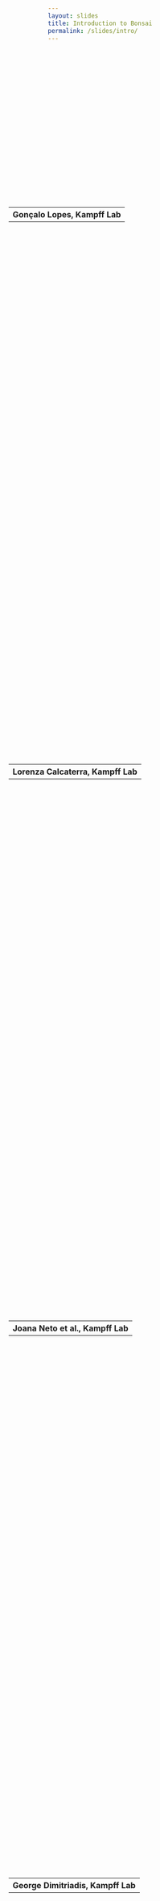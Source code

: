 ```yaml
---
layout: slides
title: Introduction to Bonsai
permalink: /slides/intro/
---
```


<section data-markdown data-separator="^\n---\n$" data-separator-vertical="^\n--\n$">
<script type="text/template">

![Bonsai](../../assets/images/bonsai-lettering.svg)

### Introduction to Bonsai
[neurogears.org/swc-2022](https://neurogears.org/swc-2022)
<table style="width: 100%;">
  <tr>
    <th style="vertical-align: middle; width: 50%; height: 100px; padding-left: 100px">
      <img alt="NeuroGEARS" src="../../assets/images/neurogears.svg"/>
    </th>
    <th style="vertical-align: middle; width: 50%; height: 100px; align: right">
      <img alt="SWC" src="../../assets/images/swc.png"/>
    </th>
  </tr>
</table>

---

### Outline

* What is Bonsai?
* Hardware & Software Ecosystem
  * Harp
  * Open-Ephys
  * Fiber photometry, etc
  * DeepLabCut, SLEAP
  * ...

---

<!-- .element: data-transition="default none" -->
#### What is Bonsai?
![Reactive Programming](../../assets/images/bonsai-algebra-1.svg)
<!-- .element: class="fragment" data-fragment-index="1" -->

--

<!-- .element: data-transition="none" -->
#### What is Bonsai?
![Reactive Programming](../../assets/images/bonsai-algebra-2.svg)

--

<!-- .element: data-transition="none" -->
#### What is Bonsai?
![Reactive Programming](../../assets/images/bonsai-algebra.svg)

---

#### What is Bonsai?

![Bonsai](../../assets/images/bonsai-core.svg)

---

<!-- .element: data-transition="default none" -->
### Why do we need a new algebra?
![Behavior Experiments](../../assets/images/behavior-experiments-1.svg)

--

<!-- .element: data-transition="none" -->
### Why do we need a new algebra?
![Behavior Experiments](../../assets/images/behavior-experiments-2.svg)

--

<!-- .element: data-transition="none" -->
### Why do we need a new algebra?
![Behavior Experiments](../../assets/images/behavior-experiments-3.svg)

--

<!-- .element: data-transition="none" -->
### Why do we need a new algebra?
![Behavior Experiments](../../assets/images/behavior-experiments-4.svg)

--

<!-- .element: data-transition="none" -->
### Why do we need a new algebra?
![Behavior Experiments](../../assets/images/behavior-experiments-5c.svg)

--

<!-- .element: data-transition="none" -->
### Why do we need a new algebra?
![Behavior Experiments](../../assets/images/behavior-experiments-5.svg)

---

<!-- .element: data-transition="default none" -->
![Workflow](../../assets/images/graycam.svg)
<!-- .element: style="display: inline-block; vertical-align: middle;" -->
![Marble diagram](../../assets/images/graycam-marble.svg)
<!-- .element: class="fragment" style="display: inline-block; vertical-align: middle;" -->

--

<!-- .element: data-transition="default none" -->
![Workflow](../../assets/images/graycam.svg)
<!-- .element: style="display: inline-block; vertical-align: middle;" -->
![Marble diagram](../../assets/images/graycam-marble-effects.svg)
<!-- .element: style="display: inline-block; vertical-align: middle;" -->

--

<!-- .element: data-transition="default none" -->
![Workflow](../../assets/images/graycam.svg)
<!-- .element: style="display: inline-block; vertical-align: middle;" -->
![Marble diagram](../../assets/images/grayscaletransform.svg)
<!-- .element: style="display: inline-block; vertical-align: middle;" -->

--

<!-- .element: data-transition="default none" -->
![Workflow](../../assets/images/framepicker-key.svg)
<!-- .element: style="display: inline-block; vertical-align: middle;" -->
![Marble diagram](../../assets/images/framepicker-marblecanvas.svg)
<!-- .element: style="display: inline-block; vertical-align: middle;" -->

--

<!-- .element: data-transition="none" -->
![Workflow](../../assets/images/framepicker-sample.svg)
<!-- .element: style="display: inline-block; vertical-align: middle;" -->
![Marble diagram](../../assets/images/grayscalesample.svg)
<!-- .element: style="display: inline-block; vertical-align: middle;" -->

--

<!-- .element: data-transition="none" -->
![Workflow](../../assets/images/framepicker-saveimage.svg)
<!-- .element: style="display: inline-block; vertical-align: middle;" -->
![Marble diagram](../../assets/images/saveimage.svg)
<!-- .element: style="display: inline-block; vertical-align: middle;" -->

--

<!-- .element: data-transition="none" -->
![Workflow](../../assets/images/framepicker-saveimage.svg)
<!-- .element: style="display: inline-block; vertical-align: middle;" -->
![Marble diagram](../../assets/images/saveimagesink.svg)
<!-- .element: style="display: inline-block; vertical-align: middle;" -->

---

![Bonsai workflow editor](../../assets/images/editor.jpg)

---

![Bonsai Ecosystem](../../assets/images/bonsai-packages.svg)

</script>
</section>

<!-- Raw HTML for embedded iframe backgrounds -->
<section data-background="#000000">
    <section data-background-iframe="https://www.youtube.com/embed/wwU6TzUJxNU?controls=0&amp;enablejsapi=1&amp;autoplay=1&amp;loop=1&amp;playlist=wwU6TzUJxNU&amp;showinfo=0&amp;rel=0&amp;html5=1">
      <table style="height: 20%; margin-top: 65%; margin-left: -78px;">
        <tr><th>Gonçalo Lopes, Kampff Lab</th></tr>
      </table>
    </section>
    <section data-background-iframe="https://www.youtube.com/embed/qXqAXgXJPmo?controls=0&amp;enablejsapi=1&amp;autoplay=1&amp;showinfo=0&amp;rel=0&amp;html5=1">
      <table style="height: 20%; margin-top: 65%; margin-left: -78px;">
        <tr><th>Lorenza Calcaterra, Kampff Lab</th></tr>
      </table>
    </section>
    <section data-background-iframe="https://www.youtube.com/embed/hz_OnvH9sa0?controls=0&amp;enablejsapi=1&amp;autoplay=1&amp;loop=1&amp;playlist=hz_OnvH9sa0&amp;showinfo=0&amp;rel=0&amp;html5=1">
      <table style="height: 20%; margin-top: 65%; margin-left: -78px;">
        <tr><th>Joana Neto et al., Kampff Lab</th></tr>
      </table>
    </section>
    <section data-background-iframe="https://www.youtube.com/embed/mJDV07ptQFk?start=40&amp;controls=0&amp;enablejsapi=1&amp;autoplay=1&amp;showinfo=0&amp;rel=0&amp;html5=1">
      <table style="height: 20%; margin-top: 65%; margin-left: -78px;">
        <tr><th>George Dimitriadis, Kampff Lab</th></tr>
      </table>
    </section>
</section>

<section data-markdown data-separator="^\n---\n$" data-separator-vertical="^\n--\n$">
<script type="text/template">

#### Hardware synchronized acquisition & control
![Harp-Bonsai](../../assets/images/bonsai-harp.svg)

[harp-tech.org](https://harp-tech.org/)

</script>
</section>

<section>
  <h4>Next generation open ephys</h4>
  <img src="../../assets/images/nextgen-ephys.png" alt="ONI - Open Neuro Interface" width="500px" />
  <iframe src="https://www.youtube.com/embed/8xC404aTSUo?controls=0&amp;enablejsapi=1&amp;autoplay=1&amp;loop=1&amp;playlist=8xC404aTSUo&amp;showinfo=0&amp;rel=0&amp;html5=1" width="400px" height="300px"></iframe>
  <a href="https://open-ephys.github.io/onix-docs/">open-ephys.github.io/onix-docs</a>
  <p>Jon Newman et al. @ Open-Ephys</p>
</section>

<section>
  <h4>Multi-fiber photometry recordings</h4>
  <img src="../../assets/images/bonsai-npm.svg" alt="Neurophotometrics" />
  <img src="https://github.com/neurophotometrics/neurophotometrics/wiki/images/calibrate-regions.gif" width="50%" alt="Neurophotometrics" />
  <a href="https://neurophotometrics.com/">neurophotometrics.com</a>
</section>

<section>
  <h4>Interactive visual environments</h4>
  <img src="../../assets/images/bonsai-bonvision.svg" alt="BonVision" />
  <img src="https://bonvision.github.io/assets/Images/Demos/DemoAR_v3.gif" width="50%" alt="Augmented Reality in BonVision" />
  <a href="https://bonvision.github.io/">bonvision.github.io</a>
  <p>Saleem Lab and Solomon Lab</p>
</section>

<!-- Raw HTML for embedded iframe backgrounds -->
<section>
  <h4>Real-time markerless pose estimation</h4>
  <img src="../../assets/images/bonsai-dlc.svg" alt="Bonsai-DeepLabCut" />
  <iframe src="https://www.youtube.com/embed/0aachcS0CUY?controls=0&amp;enablejsapi=1&amp;autoplay=1&amp;loop=1&amp;playlist=0aachcS0CUY&amp;showinfo=0&amp;rel=0&amp;html5=1" width="500px" height="300px"></iframe>
  <a href="https://github.com/bonsai-rx/deeplabcut/">github.com/bonsai-rx/deeplabcut</a>
  <p>Mathis et al., Nat Neurosci, 2018</p>
</section>

<section>
  <h4>Multi-animal tracking</h4>
  <img src="../../assets/images/bonsai-bonzeb.svg" alt="BonZeb" />
  <video data-autoplay src="https://github.com/ncguilbeault/BonZeb/raw/master/Videos/Supplemental%20video%206%20-%20Multi-animal%20tracking%20with%20OMR.mp4" height="300px"></video>
  <a href="https://ncguilbeault.github.io/BonZeb/">ncguilbeault.github.io/BonZeb</a>
  <p>Guilbeault et al., Sci Rep, 2021</p>
</section>

<section>
  <h4>Multi-animal pose and identity tracking</h4>
  <img src="../../assets/images/bonsai-sleap.svg" alt="Bonsai-SLEAP" />
  <iframe src="https://www.youtube.com/embed/e3NDNKh_OoM?controls=0&amp;enablejsapi=1&amp;autoplay=1&amp;loop=1&amp;playlist=e3NDNKh_OoM&amp;showinfo=0&amp;rel=0&amp;html5=1" width="500px" height="300px"></iframe>
  <a href="https://bonsai-rx.org/sleap/">bonsai-rx.org/sleap</a>
  <p>Pereira et al., Nat Methods, 2022</p>
</section>

<section data-markdown data-separator="^\n---\n$" data-separator-vertical="^\n--\n$">
<script type="text/template">

![Bonsai](../../assets/images/bonsai-lettering.svg)

### Questions?
[neurogears.org/swc-2022](https://neurogears.org/swc-2022)
<table style="width: 100%;">
  <tr>
    <th style="vertical-align: middle; width: 50%; height: 100px; padding-left: 100px">
      <img alt="NeuroGEARS" src="../../assets/images/neurogears.svg"/>
    </th>
    <th style="vertical-align: middle; width: 50%; height: 100px; align: right">
      <img alt="SWC" src="../../assets/images/swc.png"/>
    </th>
  </tr>
</table>

</script>
</section>